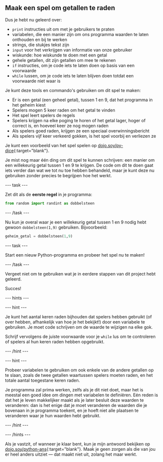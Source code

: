## Maak een spel om getallen te raden

Dus je hebt nu geleerd over:
  * `print` instructies uit om met je gebruikers te praten
  * variabelen, die een manier zijn om ons programma waarden te laten onthouden en bij te werken
  * strings, die stukjes tekst zijn
  * `input` voor het verkrijgen van informatie van onze gebruiker
  * wiskunde: hoe wiskunde te doen met een getal
  * gehele getallen, dit zijn getallen om mee te rekenen
  * `if` instructies, om je code iets te laten doen op basis van een voorwaarde
  * `while` lussen, om je code iets te laten blijven doen totdat een voorwaarde niet waar is

Je kunt deze tools en commando's gebruiken om dit spel te maken:
  * Er is een getal (een geheel getal), tussen 1 en 9, dat het programma in het geheim kiest
  * Spelers mogen 5 keer raden om het getal te vinden
  * Het spel leert spelers de regels
  * Spelers krijgen na elke poging te horen of het getal lager, hoger of correct is, en hoeveel keer ze nog mogen raden
  * Als spelers goed raden, krijgen ze een speciaal overwinningsbericht
  * Als spelers vijf keer verkeerd gokken, is het spel voorbij en verliezen ze

Je kunt een voorbeeld van het spel spelen op [dojo.soy/py-dice](http://dojo.soy/py-dice){:target="blank"}.

Je mist nog maar één ding om dit spel te kunnen schrijven: een manier om een willekeurig getal tussen 1 en 9 te krijgen. De code om dit te doen gaat iets verder dan wat we tot nu toe hebben behandeld, maar je kunt deze nu gebruiken zonder precies te begrijpen hoe het werkt.

--- task ---

Zet dit als de **eerste regel** in je programma:

```python
from random import randint as dobbelsteen
```

--- /task ---

Nu kun je overal waar je een willekeurig getal tussen 1 en 9 nodig hebt gewoon `dobbelsteen(1,9)` gebruiken. Bijvoorbeeld:

```python
geheim_getal = dobbelsteen(1,9)
```

--- task ---

Start een nieuw Python-programma en probeer het spel nu te maken!

--- /task ---

Vergeet niet om te gebruiken wat je in eerdere stappen van dit project hebt geleerd.

Succes!

--- hints ---

--- hint ---

Je kunt het aantal keren raden bijhouden dat spelers hebben gebruikt (of over hebben, afhankelijk van hoe je het bekijkt!) door een variabele te gebruiken. Je moet code schrijven om de waarde te wijzigen na elke gok.

Schrijf vervolgens de juiste voorwaarde voor je `while` lus om te controleren of spelers al hun keren raden hebben opgebruikt.

--- /hint ---

--- hint ---

Probeer variabelen te gebruiken om ook enkele van de andere getallen op te slaan, zoals de twee getallen waartussen spelers moeten raden, en het totale aantal toegestane keren raden.

Je programma zal prima werken, zelfs als je dit niet doet, maar het is meestal een goed idee om dingen met variabelen te definiëren. Eén reden is dat het je leven makkelijker maakt als je later besluit deze waarden te veranderen: dan is het enige dat je moet veranderen de waarden die je bovenaan in je programma toekent, en je hoeft niet alle plaatsen te veranderen waar je hun waarden hebt gebruikt.

--- /hint ---

--- /hints ---

Als je vastzit, of wanneer je klaar bent, kun je mijn antwoord bekijken op [dojo.soy/python-ans](http://dojo.soy/python-ans){:target="blank"}. Maak je geen zorgen als die van jou er heel anders uitziet — dat maakt niet uit, zolang het maar werkt.
